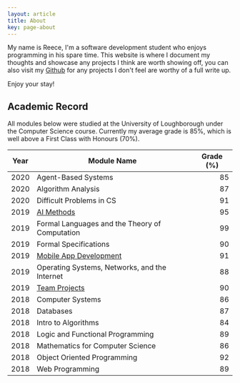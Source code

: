```yaml
---
layout: article
title: About
key: page-about
---
```


My name is Reece, I'm a software development student who enjoys programming in his spare time. This website is where I document my thoughts and showcase any projects I think are worth showing off, you can also visit my [Github](https://github.com/Trolley33?tab=repositories) for any projects I don't feel are worthy of a full write up.

Enjoy your stay!

## Academic Record

All modules below were studied at the University of Loughborough under the Computer Science course. Currently my average grade is 85%, which is well above a First Class with Honours (70%).

<table style="width:100%; display:table;">
<thead>
  <tr>
    <th>Year</th>
    <th>Module Name</th>
    <th>Grade (%)</th>
  </tr>
</thead>
<tbody>
<!-- 2020 -->
  <tr>
    <td>2020</td>
    <td>Agent-Based Systems</td>
    <td style="text-align:right;">85</td>
  </tr>
  <tr>
    <td>2020</td>
    <td>Algorithm Analysis</td>
    <td style="text-align:right;">87</td>
  </tr>
  <tr>
    <td>2020</td>
    <td>Difficult Problems in CS</td>
    <td style="text-align:right;">91</td>
  </tr>
  <!-- 2019 -->
  <tr>
    <td>2019</td>
    <td>
      <a target="_blank" href="https://github.com/Trolley33/AI-DepthFirst-Jug">
      AI Methods
      </a>
    </td>
    <td style="text-align:right;">95</td>
  </tr>
  <tr>
    <td>2019</td>
    <td>Formal Languages and the Theory of Computation</td>
    <td style="text-align:right;">99</td>
  </tr>
  <tr>
    <td>2019</td>
    <td>Formal Specifications</td>
    <td style="text-align:right;">90</td>
  </tr>
  <tr>
    <td>2019</td>
    <td>
      <a target="_blank" href="/projects/recipe-storer/2019-05-06-recipe-storer.html">
      Mobile App Development
      </a>
    </td>
    <td style="text-align:right;">91</td>
  </tr>
  <tr>
    <td>2019</td>
    <td>Operating Systems, Networks, and the Internet</td>
    <td style="text-align:right;">88</td>
  </tr>
  <tr>
    <td>2019</td>
    <td>
      <a target="_blank" href="https://github.com/Trolley33/team-projects-part-2">
      Team Projects
      </a>
    </td>
    <td style="text-align:right;">90</td>
  </tr>

  <!-- 2018 -->
  <tr>
    <td>2018</td>
    <td>Computer Systems</td>
    <td style="text-align:right;">86</td>
  </tr>
  <tr>
    <td>2018</td>
    <td>Databases</td>
    <td style="text-align:right;">87</td>
  </tr>
  <tr>
    <td>2018</td>
    <td>Intro to Algorithms</td>
    <td style="text-align:right;">84</td>
  </tr>
  <tr>
    <td>2018</td>
    <td>Logic and Functional Programming</td>
    <td style="text-align:right;">89</td>
  </tr>
  <tr>
    <td>2018</td>
    <td>Mathematics for Computer Science</td>
    <td style="text-align:right;">86</td>
  </tr>
  <tr>
    <td>2018</td>
    <td>Object Oriented Programming</td>
    <td style="text-align:right;">92</td>
  </tr>
  <tr>
    <td>2018</td>
    <td>Web Programming</td>
    <td style="text-align:right;">89</td>
  </tr>
</tbody>
</table>